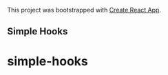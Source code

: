 This project was bootstrapped with [Create React App](https://github.com/facebook/create-react-app).

## Simple Hooks

# simple-hooks
